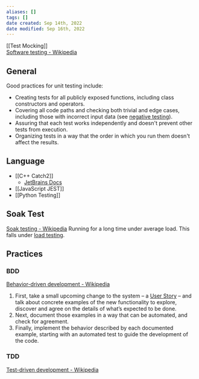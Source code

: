 ```yaml
---
aliases: []
tags: []
date created: Sep 14th, 2022
date modified: Sep 16th, 2022
---
```

[[Test Mocking]]  
[Software testing - Wikipedia](https://en.wikipedia.org/wiki/Software_testing)

## General
Good practices for unit testing include:
- Creating tests for all publicly exposed functions, including class constructors and operators.
- Covering all code paths and checking both trivial and edge cases, including those with incorrect input data (see [negative testing](https://en.wikipedia.org/wiki/Negative_testing)).
- Assuring that each test works independently and doesn't prevent other tests from execution.
- Organizing tests in a way that the order in which you run them doesn't affect the results.

## Language
- [[C++ Catch2]]
	- [JetBrains Docs](https://www.jetbrains.com/help/clion/unit-testing-tutorial.html#basics)  
- [[JavaScript JEST]]
- [[Python Testing]]


## Soak Test
[Soak testing - Wikipedia](https://en.wikipedia.org/wiki/Soak_testing)
Running for a long time under average load.
This falls under [load testing](https://en.wikipedia.org/wiki/Load_testing "Load testing").

## Practices
### BDD
[Behavior-driven development - Wikipedia](https://en.wikipedia.org/wiki/Behavior-driven_development)  
1. First, take a small upcoming change to the system – a [User Story](https://cucumber.io/docs/terms/user-story/) – and talk about concrete examples of the new functionality to explore, discover and agree on the details of what’s expected to be done.
2. Next, document those examples in a way that can be automated, and check for agreement.
3. Finally, implement the behavior described by each documented example, starting with an automated test to guide the development of the code.  

### TDD
[Test-driven development - Wikipedia](https://en.wikipedia.org/wiki/Test-driven_development)
